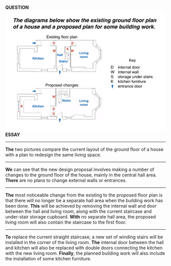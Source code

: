 **QUESTION**
![](../images/comparison.png)
**ESSAY**
***
**The** two pictures compare the current layout of the ground floor of a house with a plan to redesign the same living space.
***
**We** can see that the new design proposal involves making a number of changes to the ground floor of the house, mainly in the central hall area. **There** are no plans to change external walls or entrances.
***
**The** most noticeable change from the existing to the proposed floor plan is that there will no longer be a separate hall area when the building work has been done. **This** will be achieved by removing the internal wall and door between the hall and living room, along with the current staircase and under-stair storage cupboard. **With** no separate hall area, the proposed living room will also contain the staircase to the first floor.
***
**To** replace the current straight staircase, a new set of winding stairs will be installed in the corner of the living room. **The** internal door between the hall and kitchen will also be replaced with double doors connecting the kitchen with the new living room. **Finally**, the planned building work will also include the installation of some kitchen furniture.
